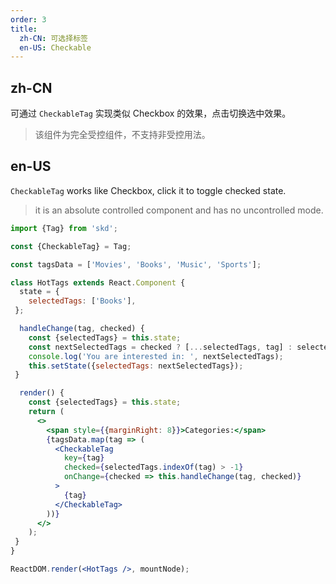 ```yaml
---
order: 3
title:
  zh-CN: 可选择标签
  en-US: Checkable
---
```


## zh-CN

可通过 `CheckableTag` 实现类似 Checkbox 的效果，点击切换选中效果。

> 该组件为完全受控组件，不支持非受控用法。

## en-US

`CheckableTag` works like Checkbox, click it to toggle checked state.

> it is an absolute controlled component and has no uncontrolled mode.

```jsx
import {Tag} from 'skd';

const {CheckableTag} = Tag;

const tagsData = ['Movies', 'Books', 'Music', 'Sports'];

class HotTags extends React.Component {
  state = {
    selectedTags: ['Books'],
 };

  handleChange(tag, checked) {
    const {selectedTags} = this.state;
    const nextSelectedTags = checked ? [...selectedTags, tag] : selectedTags.filter(t => t !== tag);
    console.log('You are interested in: ', nextSelectedTags);
    this.setState({selectedTags: nextSelectedTags});
 }

  render() {
    const {selectedTags} = this.state;
    return (
      <>
        <span style={{marginRight: 8}}>Categories:</span>
        {tagsData.map(tag => (
          <CheckableTag
            key={tag}
            checked={selectedTags.indexOf(tag) > -1}
            onChange={checked => this.handleChange(tag, checked)}
          >
            {tag}
          </CheckableTag>
        ))}
      </>
    );
 }
}

ReactDOM.render(<HotTags />, mountNode);
```
